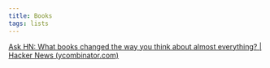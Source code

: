 ```yaml
---
title: Books
tags: lists 
---
```

[Ask HN: What books changed the way you think about almost everything? | Hacker News (ycombinator.com)](https://news.ycombinator.com/item?id=19087418)